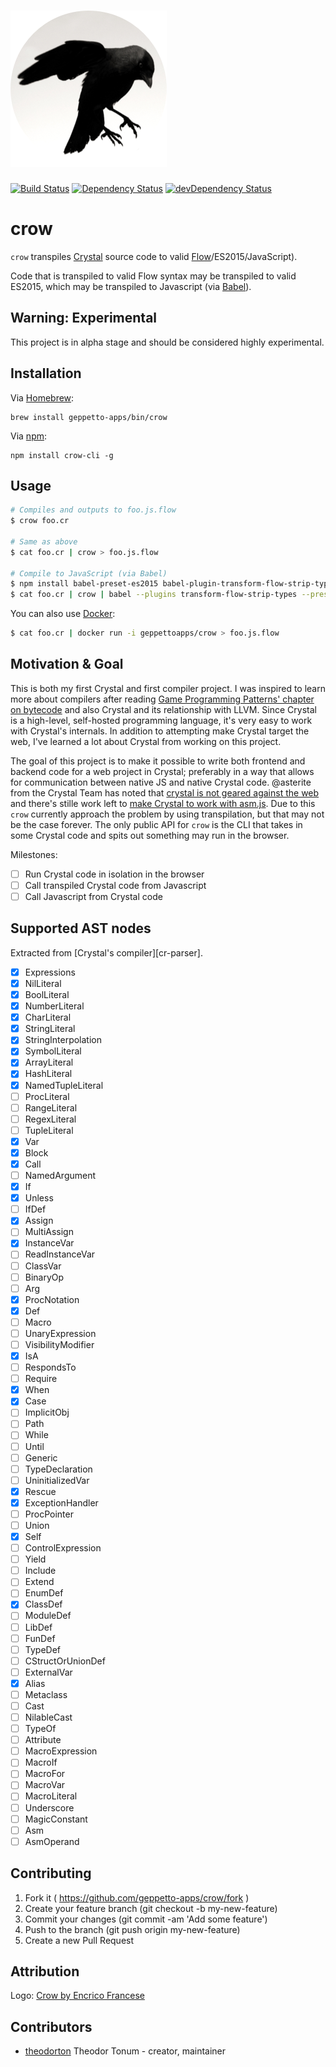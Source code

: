 # [![Crow](logo.png)](https://github.com/geppetto-apps/crow)

[![Build Status](http://ci.geppetto.no/api/badges/geppetto-apps/crow/status.svg)](http://ci.geppetto.no/geppetto-apps/crow)
[![Dependency Status](https://shards.rocks/badge/github/geppetto-apps/crow/status.svg)](https://shards.rocks/github/geppetto-apps/crow)
[![devDependency Status](https://shards.rocks/badge/github/geppetto-apps/crow/dev_status.svg)](https://shards.rocks/github/geppetto-apps/crow)

# crow

`crow` transpiles [Crystal][cr] source code to valid [Flow][flow]/ES2015/JavaScript).

Code that is transpiled to valid Flow syntax may be transpiled to valid ES2015,
which may be transpiled to Javascript (via [Babel][babel]).

## Warning: Experimental

This project is in alpha stage and should be considered highly experimental.

## Installation

Via [Homebrew][brew]:

```
brew install geppetto-apps/bin/crow
```

Via [npm][npm]:

```
npm install crow-cli -g
```

## Usage

```sh
# Compiles and outputs to foo.js.flow
$ crow foo.cr

# Same as above
$ cat foo.cr | crow > foo.js.flow

# Compile to JavaScript (via Babel)
$ npm install babel-preset-es2015 babel-plugin-transform-flow-strip-types
$ cat foo.cr | crow | babel --plugins transform-flow-strip-types --presets es2015
```

You can also use [Docker][docker]:

```sh
$ cat foo.cr | docker run -i geppettoapps/crow > foo.js.flow
```

## Motivation & Goal

This is both my first Crystal and first compiler project. I was inspired to learn
more about compilers after reading [Game Programming Patterns' chapter on bytecode][gpp-bytecode]
and also Crystal and its relationship with LLVM. Since Crystal is a high-level,
self-hosted programming language, it's very easy to work with Crystal's internals.
In addition to attempting make Crystal target the web, I've learned a lot about
Crystal from working on this project.

The goal of this project is to make it possible to write both frontend and backend
code for a web project in Crystal; preferably in a way that allows for communication
between native JS and native Crystal code. @asterite from the Crystal Team has
noted that [crystal is not geared against the web](https://github.com/crystal-lang/crystal/issues/829#issuecomment-113955554)
and there's stille work left to [make Crystal to work with asm.js][asm-issue].
Due to this `crow` currently approach the problem by using transpilation, but that
may not be the case forever. The only public API for `crow` is the CLI that takes
in some Crystal code and spits out something may run in the browser.

Milestones:

- [ ] Run Crystal code in isolation in the browser
- [ ] Call transpiled Crystal code from Javascript
- [ ] Call Javascript from Crystal code

## Supported AST nodes

Extracted from [Crystal's compiler][cr-parser].

- [x] Expressions
- [x] NilLiteral
- [x] BoolLiteral
- [x] NumberLiteral
- [x] CharLiteral
- [x] StringLiteral
- [x] StringInterpolation
- [x] SymbolLiteral
- [x] ArrayLiteral
- [x] HashLiteral
- [x] NamedTupleLiteral
- [ ] ProcLiteral
- [ ] RangeLiteral
- [ ] RegexLiteral
- [ ] TupleLiteral
- [x] Var
- [x] Block
- [x] Call
- [ ] NamedArgument
- [x] If
- [x] Unless
- [ ] IfDef
- [x] Assign
- [ ] MultiAssign
- [x] InstanceVar
- [ ] ReadInstanceVar
- [ ] ClassVar
- [ ] BinaryOp
- [ ] Arg
- [x] ProcNotation
- [x] Def
- [ ] Macro
- [ ] UnaryExpression
- [ ] VisibilityModifier
- [x] IsA
- [ ] RespondsTo
- [ ] Require
- [x] When
- [x] Case
- [ ] ImplicitObj
- [ ] Path
- [ ] While
- [ ] Until
- [ ] Generic
- [ ] TypeDeclaration
- [ ] UninitializedVar
- [x] Rescue
- [x] ExceptionHandler
- [ ] ProcPointer
- [ ] Union
- [x] Self
- [ ] ControlExpression
- [ ] Yield
- [ ] Include
- [ ] Extend
- [ ] EnumDef
- [x] ClassDef
- [ ] ModuleDef
- [ ] LibDef
- [ ] FunDef
- [ ] TypeDef
- [ ] CStructOrUnionDef
- [ ] ExternalVar
- [x] Alias
- [ ] Metaclass
- [ ] Cast
- [ ] NilableCast
- [ ] TypeOf
- [ ] Attribute
- [ ] MacroExpression
- [ ] MacroIf
- [ ] MacroFor
- [ ] MacroVar
- [ ] MacroLiteral
- [ ] Underscore
- [ ] MagicConstant
- [ ] Asm
- [ ] AsmOperand

## Contributing

1. Fork it ( https://github.com/geppetto-apps/crow/fork )
2. Create your feature branch (git checkout -b my-new-feature)
3. Commit your changes (git commit -am 'Add some feature')
4. Push to the branch (git push origin my-new-feature)
5. Create a new Pull Request

## Attribution

Logo: [Crow by Encrico Francese][crow-flickr]

## Contributors

- [theodorton](https://github.com/theodorton) Theodor Tonum - creator, maintainer

[cr]: https://crystal-lang.org/
[cr-src]: https://github.com/crystal-lang/crystal
[cr-syntax]: https://github.com/crystal-lang/crystal/blob/master/src/compiler/crystal/syntax/ast.cr
[docker]: https://www.docker.com/
[flow]: https://flowtype.org/
[babel]: https://babeljs.io/
[npm]: https://www.npmjs.com
[brew]: http://brew.sh/
[crow-flickr]: https://www.flickr.com/photos/remanufactory/5553711670
[gpp-bytecode]: http://gameprogrammingpatterns.com/bytecode.html
[asm-issue]: https://github.com/crystal-lang/crystal/issues/535
